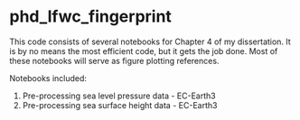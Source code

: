 # phd_lfwc_fingerprint
This code consists of several notebooks for Chapter 4 of my dissertation. It is by no means the most efficient code, but it gets the job done. Most of these notebooks will serve as figure plotting references.

Notebooks included:
1. Pre-processing sea level pressure data - EC-Earth3
2. Pre-processing sea surface height data - EC-Earth3
